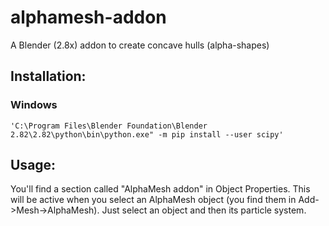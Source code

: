 # alphamesh-addon
A Blender (2.8x) addon to create concave hulls (alpha-shapes)

## Installation:

### Windows
```(cmd)
'C:\Program Files\Blender Foundation\Blender 2.82\2.82\python\bin\python.exe" -m pip install --user scipy'
```

## Usage:

You'll find a section called "AlphaMesh addon" in Object Properties. This will be active when you select an AlphaMesh object (you find them in Add->Mesh->AlphaMesh). Just select an object and then its particle system.
